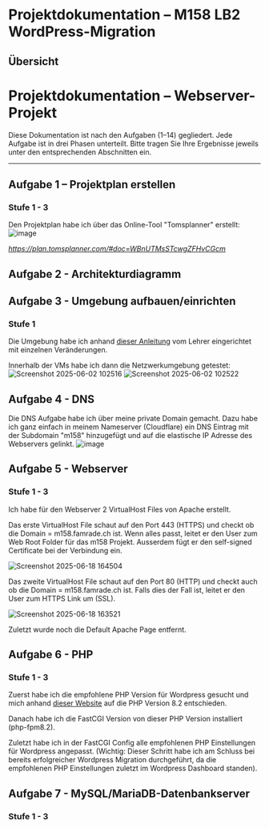 # Projektdokumentation – M158 LB2 <br>WordPress-Migration

## Übersicht
# Projektdokumentation – Webserver-Projekt

Diese Dokumentation ist nach den Aufgaben (1–14) gegliedert. Jede Aufgabe ist in drei Phasen unterteilt. Bitte tragen Sie Ihre Ergebnisse jeweils unter den entsprechenden Abschnitten ein.

---

## Aufgabe 1 – Projektplan erstellen

### Stufe 1 - 3
Den Projektplan habe ich über das Online-Tool "Tomsplanner" erstellt:
![image](https://github.com/user-attachments/assets/504569ec-5698-48c1-aeaf-5817be41fbf0)

*https://plan.tomsplanner.com/#doc=WBnUTMsSTcwgZFHvCGcm*

## Aufgabe 2 - Architekturdiagramm

## Aufgabe 3 - Umgebung aufbauen/einrichten

### Stufe 1

Die Umgebung habe ich anhand [dieser Anleitung](https://gitlab.com/ch-tbz-it/Stud/m158/-/tree/main/04_Unterrichtsressourcen/00_AWS/AWS-Netzwerk-Anleitung) vom Lehrer eingerichtet mit einzelnen Veränderungen.

Innerhalb der VMs habe ich dann die Netzwerkumgebung getestet:
![Screenshot 2025-06-02 102516](https://github.com/user-attachments/assets/370f8d62-0ec7-4947-84bc-4fcbcfd9cc29)
![Screenshot 2025-06-02 102522](https://github.com/user-attachments/assets/1f125568-7241-4da6-8041-cf596f21c4e3)

## Aufgabe 4 - DNS

Die DNS Aufgabe habe ich über meine private Domain gemacht. Dazu habe ich ganz einfach in meinem Nameserver (Cloudflare) ein DNS Eintrag mit der Subdomain "m158" hinzugefügt und auf die elastische IP Adresse des Webservers gelinkt.
![image](https://github.com/user-attachments/assets/a6a8f06c-72be-4634-a5d7-c9c98f5f75bb)

## Aufgabe 5 - Webserver

### Stufe 1 - 3

Ich habe für den Webserver 2 VirtualHost Files von Apache erstellt.

Das erste VirtualHost File schaut auf den Port 443 (HTTPS) und checkt ob die Domain = m158.famrade.ch ist. Wenn alles passt, leitet er den User zum Web Root Folder für das m158 Projekt.
Ausserdem fügt er den self-signed Certificate bei der Verbindung ein.

![Screenshot 2025-06-18 164504](https://github.com/user-attachments/assets/350b70fe-f969-4a00-a945-e56924e1a9d4)

Das zweite VirtualHost File schaut auf den Port 80 (HTTP) und checkt auch ob die Domain = m158.famrade.ch ist. Falls dies der Fall ist, leitet er den User zum HTTPS Link um (SSL).

![Screenshot 2025-06-18 163521](https://github.com/user-attachments/assets/4ef0f1c6-971c-4552-9f9c-c754b88dc7ff)

Zuletzt wurde noch die Default Apache Page entfernt.

## Aufgabe 6 - PHP

### Stufe 1 - 3

Zuerst habe ich die empfohlene PHP Version für Wordpress gesucht und mich anhand [dieser Website](https://make.wordpress.org/core/handbook/references/php-compatibility-and-wordpress-versions/) auf die PHP Version 8.2 entschieden.

Danach habe ich die FastCGI Version von dieser PHP Version installiert (php-fpm8.2).

Zuletzt habe ich in der FastCGI Config alle empfohlenen PHP Einstellungen für Wordpress angepasst. (Wichtig: Dieser Schritt habe ich am Schluss bei bereits erfolgreicher Wordpress Migration durchgeführt, da die empfohlenen PHP Einstellungen zuletzt im Wordpress Dashboard standen).

## Aufgabe 7 - MySQL/MariaDB-Datenbankserver

### Stufe 1 - 3

